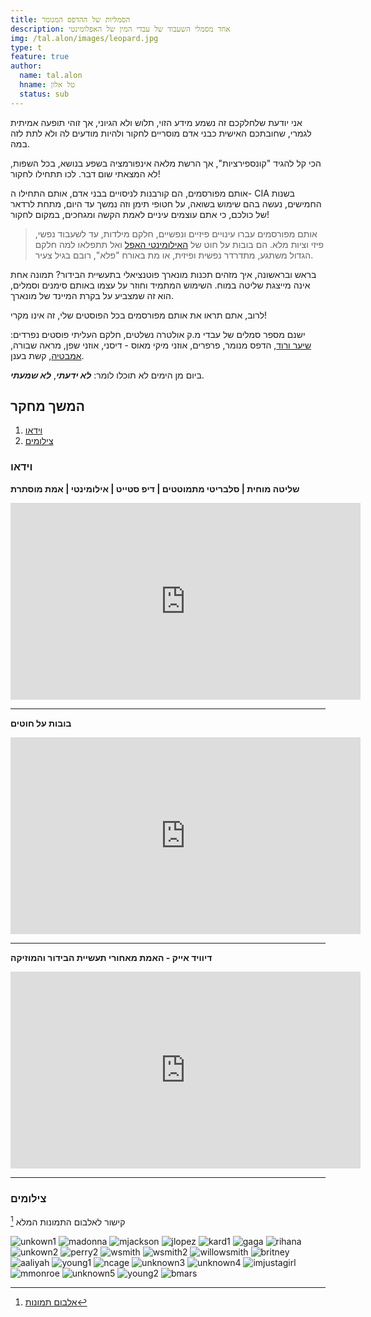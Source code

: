 ```yaml
---
title: הסמליות של ההדפס המנומר 
description: אחד מסמלי השעבוד של עבדי המין של האפלומינטי
img: /tal.alon/images/leopard.jpg
type: t
feature: true
author:
  name: tal.alon
  hname: טל אלון
  status: sub
---
```


אני יודעת שלחלקכם זה נשמע מידע הזוי, תלוש ולא הגיוני, אך זוהי תופעה אמיתית לגמרי, שחובתכם האישית כבני אדם מוסריים לחקור ולהיות מודעים לה ולא לתת לזה במה.

הכי קל להגיד "קונספירציות", אך הרשת מלאה אינפורמציה בשפע בנושא, בכל השפות, לא המצאתי שום דבר. לכו תתחילו לחקור!

אותם מפורסמים, הם קורבנות לניסויים בבני אדם, אותם התחילו ה- CIA בשנות החמישים, נעשה בהם שימוש בשואה, על חטופי תימן וזה נמשך עד היום, מתחת לרדאר של כולכם, כי אתם עוצמים עיניים לאמת הקשה ומגחכים, במקום לחקור!

> אותם מפורסמים עברו עינויים פיזיים ונפשיים, חלקם מילדות, עד לשעבוד נפשי, פיזי וציות מלא. הם בובות על חוט של [האילומינטי האפל](/tal.amitay/we-are-the-illuminati) ואל תתפלאו למה חלקם הגדול משתגע, מתדרדר נפשית ופיזית, או מת באורח "פלא", רובם בגיל צעיר.

בראש ובראשונה, איך מזהים תכנות מונארך פוטנציאלי בתעשיית הבידור? תמונה אחת אינה מייצגת שליטה במוח. השימוש המתמיד וחוזר על עצמו באותם סימנים וסמלים, הוא זה שמצביע על בקרת המיינד של מונארך.

לרוב, אתם תראו את אותם מפורסמים בכל הפוסטים שלי, זה אינו מקרי!

ישנם מספר סמלים של עבדי מ.ק אולטרה נשלטים, חלקם העליתי פוסטים נפרדים: [שיער ורוד](/tal.alon/mkultra-beta-sex-slaves-and-pink-hair), הדפס מנומר, פרפרים, אוזני מיקי מאוס - דיסני, אוזני שפן, מראה שבורה, [אמבטיה](/tal.alon/symbolism-the-bathtub), קשת בענן.

ביום מן הימים לא תוכלו לומר: ***לא ידעתי***, ***לא שמעתי***.
<!-- המשך לפוסטים קודמים שלי בנושא: -->

## המשך מחקר

1. [וידאו](#וידאו)
1. [צילומים](#צילומים)

### וידאו

**שליטה מוחית | סלבריטי מתמוטטים | דיפ סטייט | אילומינטי | אמת מוסתרת**

<div class="video">
  <iframe width="560" height="315" src="https://www.youtube.com/embed/HnF7VZfFaG0" frameborder="0" allowfullscreen></iframe>
</div>

---

**בובות על חוטים**

<div class="video">
  <iframe width="560" height="315" src="https://www.youtube.com/embed/pxLKn1MIVj4" frameborder="0" allowfullscreen></iframe>
</div>

---

**דיוויד אייק - האמת מאחורי תעשיית הבידור והמוזיקה**

<div class="video">
  <iframe width="560" height="315" src="https://www.youtube.com/embed/dNp-9hUeBw4" frameborder="0" allowfullscreen></iframe>
</div>

---

### צילומים

קישור לאלבום התמונות המלא [^1]

![unkown1](https://i.imgur.com/lx1ONbi.jpg)
![madonna](https://i.imgur.com/rXLMrEl.jpg)
![mjackson](https://i.imgur.com/LEHzeIp.png)
![jlopez](https://i.imgur.com/XXGeP0M.jpg)
![kard1](https://i.imgur.com/UPEYvP8.jpg)
![gaga](https://i.imgur.com/RFt3Oxe.jpg)
![rihana](https://i.imgur.com/eDWgXxq.jpg)
![unkown2](https://i.imgur.com/53qm5ag.jpg)
![perry2](https://i.imgur.com/yXMSUhN.jpg)
![wsmith](https://i.imgur.com/CR3XiZi.jpg)
![wsmith2](https://i.imgur.com/tVkyHK5.jpg)
![willowsmith](https://i.imgur.com/XG3Plzv.jpg)
![britney](https://i.imgur.com/6xyddRz.jpg)
![aaliyah](https://i.imgur.com/tWpzleE.jpg)
![young1](https://i.imgur.com/fYe3wxF.jpg)
![ncage](https://i.imgur.com/2DYCaGU.jpg)
![unknown3](https://i.imgur.com/CYtx1OM.jpg)
![unknown4](https://i.imgur.com/cnxJQzv.jpg)
![imjustagirl](https://i.imgur.com/OucUwxJ.jpg)
![mmonroe](https://i.imgur.com/Dk9FTyu.jpg)
![unknown5](https://i.imgur.com/tpoHWqo.jpg)
![young2](https://i.imgur.com/ph2c8TJ.jpg)
![bmars](https://i.imgur.com/H5zccBd.jpg)


[^1]: [אלבום תמונות](https://imgur.com/a/3vGBQKR)